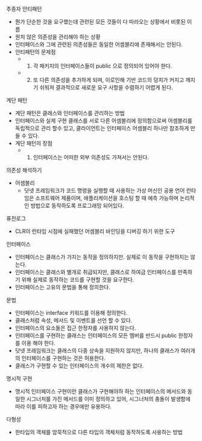 추종자 안티패턴
 - 뭔가 단순한 것을 요구했는데 관련된 모든 것들이 다 따라오는 상황에서 비롯된 이름
 - 원치 않은 의존성을 관리해야 하는 상황
 - 인터페이스와 그에 관련된 의존성들은 동일한 어셈블리에 존재해서는 안된다.
 - 안티패턴의 문제점 
   - 1. 각 패키지의 인터페이스들이 public 으로 정의되어 있어야 한다.
   - 2. 또 다른 의존성을 추가하게 되며, 이로인해 기반 코드의 덩치가 커지고 깨지기 쉬워져 결과적으로 새로운 요구 사항을 수렴하기 어렵게 된다.

계단 패턴
 - 계단 패턴은 클래스와 인터페이스를 관리하는 방법
 - 인터페이스와 실제 구현 클래스를 서로 다른 어셈블리에 정의함으로써 어셈블리를 독립적으로 관리 할수 있고,
   클라이언트는 인터페이스 어셈블리 하나만 참조하게 만들 수 있다.
 - 계단 패턴의 장점
   - 1. 인터페이스는 어떠한 외부 의존성도 가져서는 안된다.
   
의존성 해석하기
 - 어셈블리
   - 닷넷 프레임워크가 코드 명령을 실행할 때 사용하는 가상 머신인 공용 언어 런타임은 소프트웨어 제품이며, 
     애플리케이션을 호스팅 할 때 예측 가능하며 논리적인 방법으로 동작하도록 프로그래밍 되어있다.
   
 퓨전로그
 - CLR이 런타임 시점에 실패했던 어셈블리 바인딩을 디버깅 하기 위한 도구
 
 
인터페이스
 - 인터페이스는 클래스가 가지는 동작을 정의하지만. 실제로 이 동작을 구현하지는 않는다.
 - 인터페이스는 클래스와 별개로 취급되지만, 클래스로 하여금 인터페이스를 만족하기 위해 실제로 동작하는 코드를 구현할 것을 요구한다.
 - 인터페이스는 고유의 문법을 통해 정의한다.
 
 문법
  - 인터페이스는 interface 키워드를 이용해 정의한다.
  - 클래스처럼 속성, 메서드 및 이벤트를 선언 할 수 있다.
  - 인터페이스의 요소들은 접근 한정자를 사용하지 않는다.
  - 인터페이스를 구현하는 클래스는 인터페이스의 모든 멤버를 반드시 public 한정자를 이용 해야 한다.
  - 닷넷 프레임워크는 클래스의 다중 상속을 지원하지 않지만, 하나의 클래스가 여러개의 인터페이스를 구현하는 것은 허용한다.
  - 클래스가 구현할 수 있는 인터페이스의 개수의 제한은 없다.

 
 명시적 구현
  - 명시적 인터페이스 구현이란 클래스가 구현해야하 하는 인터페이스의 메서드와 동일한 시그너처를 가진 메서드를 이미 정의하고 있어, 시그너처의 충돌이 발생함에 따라
이를 피하고자 하는 경우에만 유용하다.
  

 다형성
  - 한타입의 객체를 암묵적으로 다른 타입의 객체처럼 동작하도록 사용하는 방법
  
  
  